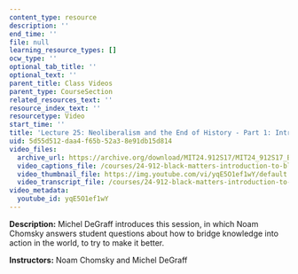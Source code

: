 ```yaml
---
content_type: resource
description: ''
end_time: ''
file: null
learning_resource_types: []
ocw_type: ''
optional_tab_title: ''
optional_text: ''
parent_title: Class Videos
parent_type: CourseSection
related_resources_text: ''
resource_index_text: ''
resourcetype: Video
start_time: ''
title: 'Lecture 25: Neoliberalism and the End of History - Part 1: Introduction'
uid: 5d55d512-daa4-f65b-52a3-8e91db15d814
video_files:
  archive_url: https://archive.org/download/MIT24.912S17/MIT24_912S17_Black_Matters_Chomsky_Part_1_300k.mp4
  video_captions_file: /courses/24-912-black-matters-introduction-to-black-studies-spring-2017/fd50059dcaa358bb9a13264f1f56907c_yqE5O1ef1wY.vtt
  video_thumbnail_file: https://img.youtube.com/vi/yqE5O1ef1wY/default.jpg
  video_transcript_file: /courses/24-912-black-matters-introduction-to-black-studies-spring-2017/dab4fafee7cfd87890a089c26ec7c76a_yqE5O1ef1wY.pdf
video_metadata:
  youtube_id: yqE5O1ef1wY
---
```


**Description:** Michel DeGraff introduces this session, in which Noam Chomsky answers student questions about how to bridge knowledge into action in the world, to try to make it better.

**Instructors:** Noam Chomsky and Michel DeGraff



